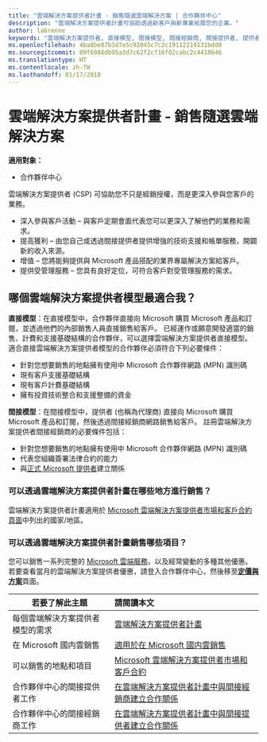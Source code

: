 ```yaml
---
title: "雲端解決方案提供者計畫 - 銷售隨選雲端解決方案 | 合作夥伴中心"
description: "雲端解決方案提供者計畫可協助透過新客戶與新專業拓展您的企業。"
author: labrenne
keywords: "雲端解決方案提供者, 直接模型, 間接模型, 間接經銷商, 間接提供者, 提供者, 代理商, 雲端解決方案提供者計畫"
ms.openlocfilehash: 4ba8be87b3d7e5c92045c7c2c19112219131bdd0
ms.sourcegitcommit: 09f6988db95a3d7c62f2cf16f02cabc2c4418646
ms.translationtype: HT
ms.contentlocale: zh-TW
ms.lasthandoff: 01/17/2018
---
```

# <a name="cloud-solution-provider-program---selling-in-demand-cloud-solutions"></a>雲端解決方案提供者計畫 - 銷售隨選雲端解決方案 

**適用對象：**

-  合作夥伴中心

雲端解決方案提供者 (CSP) 可協助您不只是經銷授權，而是更深入參與您客戶的業務。
 
- 深入參與客戶活動 – 與客戶定期會面代表您可以更深入了解他們的業務和需求。
- 提高獲利 – 由您自己或透過間接提供者提供增強的技術支援和帳單服務，開闢新的收入來源。  
- 增值 – 您將能夠提供與 Microsoft 產品搭配的業界專屬解決方案給客戶。
- 提供受管理服務 – 您具有良好定位，可符合客戶對受管理服務的需求。 

## <a name="which-csp-model-is-best-for-me"></a>哪個雲端解決方案提供者模型最適合我？

**直接模型**：在直接模型中，合作夥伴直接向 Microsoft 購買 Microsoft 產品和訂閱，並透過他們的內部銷售人員直接銷售給客戶。 已經運作或願意開發適當的銷售、計費和支援基礎結構的合作夥伴，可以選擇雲端解決方案提供者直接模型。 適合直接雲端解決方案提供者模型的合作夥伴必須符合下列必要條件：

- 針對您想要銷售的地點擁有使用中 Microsoft 合作夥伴網路 (MPN) 識別碼
- 現有客戶支援基礎結構
- 現有客戶計費基礎結構
- 擁有投資技術整合和支援整備的資金

**間接模型**：在間接模型中，提供者 (也稱為代理商) 直接向 Microsoft 購買 Microsoft 產品和訂閱，然後透過間接經銷商網路銷售給客戶。 註冊雲端解決方案提供者間接經銷商的必要條件包括：

- 針對您想要銷售的地點擁有使用中 Microsoft 合作夥伴網路 (MPN) 識別碼
-  代表您組織簽署法律合約的能力
- 與[正式 Microsoft 提供者](https://partnercenter.microsoft.com/partner/find-a-provider)建立關係

### <a name="where-can-i-sell-through-the-csp-program"></a>可以透過雲端解決方案提供者計畫在哪些地方進行銷售？

雲端解決方案提供者計畫適用於 [Microsoft 雲端解決方案提供者市場和客戶合約頁面](agreements.md)中列出的國家/地區。  

### <a name="what-can-i-sell-through-the-csp-program"></a>可以透過雲端解決方案提供者計畫銷售哪些項目？

您可以銷售一系列完整的 [Microsoft 雲端服務](https://partner.microsoft.com/cloud-solution-provider/products-and-services)，以及經常變動的多種其他優惠。 若要查看當月的雲端解決方案提供者優惠，請登入合作夥伴中心，然後移至[**定價與方案**](https://partnercenter.microsoft.com/pcv/sales)頁面。 

|**若要了解此主題**   |**請閱讀本文**   |
|---------------------------|:--------------------|
|每個雲端解決方案提供者模型的需求   | [雲端解決方案提供者計畫](https://partnercenter.microsoft.com/partner/cloud-solution-provider)|
|在 Microsoft 國内雲銷售   | [適用於在 Microsoft 國内雲銷售](csp-national-clouds-overview.md)|
|可以銷售的地點和項目   |[Microsoft 雲端解決方案提供者市場和客戶合約](agreements.md)|
|合作夥伴中心的間接提供者工作  |[在雲端解決方案提供者計畫中與間接經銷商建立合作關係](indirect-provider-tasks-in-partner-center.md)|
|合作夥伴中心的間接經銷商工作   |[在雲端解決方案提供者計畫中與間接提供者建立合作關係](indirect-reseller-tasks-in-partner-center.md)|
